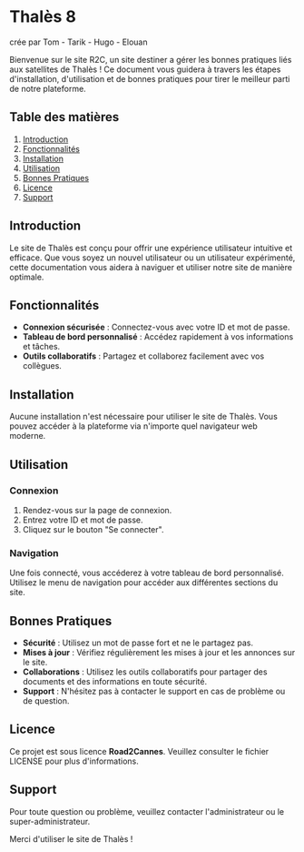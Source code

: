 # Thalès 8
crée par Tom - Tarik - Hugo - Elouan

Bienvenue sur le site R2C, un site destiner a gérer les bonnes pratiques liés aux satellites de Thalès ! Ce document vous guidera à travers les étapes d'installation, d'utilisation et de bonnes pratiques pour tirer le meilleur parti de notre plateforme.

## Table des matières
1. [Introduction](#introduction)
2. [Fonctionnalités](#fonctionnalités)
3. [Installation](#installation)
4. [Utilisation](#utilisation)
5. [Bonnes Pratiques](#bonnes-pratiques)
6. [Licence](#licence)
7. [Support](#support)

## Introduction
Le site de Thalès est conçu pour offrir une expérience utilisateur intuitive et efficace. Que vous soyez un nouvel utilisateur ou un utilisateur expérimenté, cette documentation vous aidera à naviguer et utiliser notre site de manière optimale.

## Fonctionnalités
- **Connexion sécurisée** : Connectez-vous avec votre ID et mot de passe.
- **Tableau de bord personnalisé** : Accédez rapidement à vos informations et tâches.
- **Outils collaboratifs** : Partagez et collaborez facilement avec vos collègues.

## Installation
Aucune installation n'est nécessaire pour utiliser le site de Thalès. Vous pouvez accéder à la plateforme via n'importe quel navigateur web moderne.

## Utilisation
### Connexion
1. Rendez-vous sur la page de connexion.
2. Entrez votre ID et mot de passe.
3. Cliquez sur le bouton "Se connecter".

### Navigation
Une fois connecté, vous accéderez à votre tableau de bord personnalisé. Utilisez le menu de navigation pour accéder aux différentes sections du site.

## Bonnes Pratiques
- **Sécurité** : Utilisez un mot de passe fort et ne le partagez pas.
- **Mises à jour** : Vérifiez régulièrement les mises à jour et les annonces sur le site.
- **Collaborations** : Utilisez les outils collaboratifs pour partager des documents et des informations en toute sécurité.
- **Support** : N'hésitez pas à contacter le support en cas de problème ou de question.

## Licence
Ce projet est sous licence **Road2Cannes**. Veuillez consulter le fichier LICENSE pour plus d'informations.

## Support
Pour toute question ou problème, veuillez contacter l'administrateur ou le super-administrateur.

Merci d'utiliser le site de Thalès !
